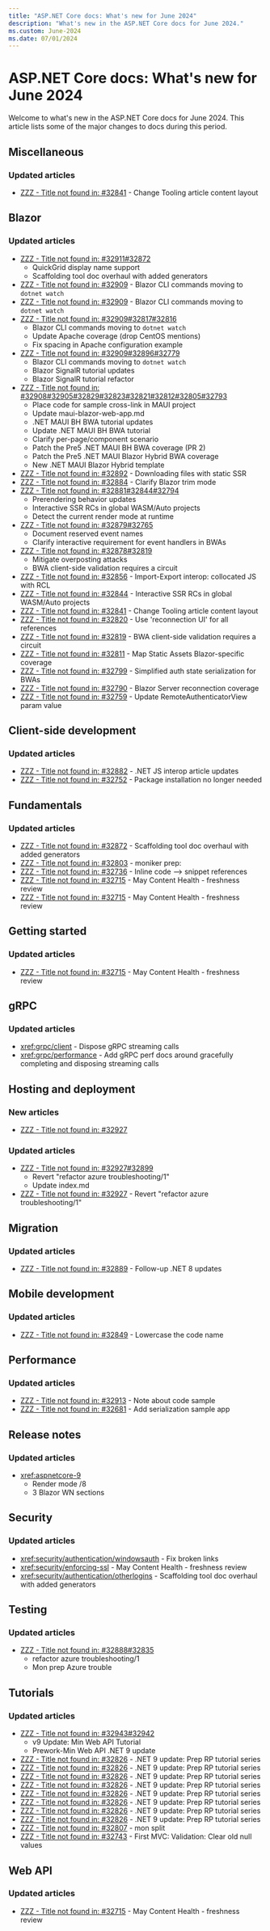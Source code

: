 ```yaml
---
title: "ASP.NET Core docs: What's new for June 2024"
description: "What's new in the ASP.NET Core docs for June 2024."
ms.custom: June-2024
ms.date: 07/01/2024
---
```


# ASP.NET Core docs: What's new for June 2024

Welcome to what's new in the ASP.NET Core docs for June 2024. This article lists some of the major changes to docs during this period.

## Miscellaneous

### Updated articles

- [ZZZ - Title not found in: #32841](zone-pivot-groups.yml) - Change Tooling article content layout

## Blazor

### Updated articles

- [ZZZ - Title not found in: #32911#32872](blazor/components/quickgrid.md)
  - QuickGrid display name support
  - Scaffolding tool doc overhaul with added generators
- [ZZZ - Title not found in: #32909](blazor/debug.md) - Blazor CLI commands moving to `dotnet watch`
- [ZZZ - Title not found in: #32909](blazor/host-and-deploy/index.md) - Blazor CLI commands moving to `dotnet watch`
- [ZZZ - Title not found in: #32909#32817#32816](blazor/host-and-deploy/webassembly.md)
  - Blazor CLI commands moving to `dotnet watch`
  - Update Apache coverage (drop CentOS mentions)
  - Fix spacing in Apache configuration example
- [ZZZ - Title not found in: #32909#32896#32779](blazor/tutorials/signalr-blazor.md)
  - Blazor CLI commands moving to `dotnet watch`
  - Blazor SignalR tutorial updates
  - Blazor SignalR tutorial refactor
- [ZZZ - Title not found in: #32908#32905#32829#32823#32821#32812#32805#32793](blazor/hybrid/tutorials/maui-blazor-web-app.md)
  - Place code for sample cross-link in MAUI project
  - Update maui-blazor-web-app.md
  - .NET MAUI BH BWA tutorial updates
  - Update .NET MAUI BH BWA tutorial
  - Clarify per-page/component scenario
  - Patch the Pre5 .NET MAUI BH BWA coverage (PR 2)
  - Patch the Pre5 .NET MAUI Blazor Hybrid BWA coverage
  - New .NET MAUI Blazor Hybrid template
- [ZZZ - Title not found in: #32892](blazor/file-downloads.md) - Downloading files with static SSR
- [ZZZ - Title not found in: #32884](blazor/host-and-deploy/configure-trimmer.md) - Clarify Blazor trim mode
- [ZZZ - Title not found in: #32881#32844#32794](blazor/components/render-modes.md)
  - Prerendering behavior updates
  - Interactive SSR RCs in global WASM/Auto projects
  - Detect the current render mode at runtime
- [ZZZ - Title not found in: #32879#32765](blazor/components/event-handling.md)
  - Document reserved event names
  - Clarify interactive requirement for event handlers in BWAs
- [ZZZ - Title not found in: #32878#32819](blazor/forms/index.md)
  - Mitigate overposting attacks
  - BWA client-side validation requires a circuit
- [ZZZ - Title not found in: #32856](blazor/javascript-interoperability/import-export-interop.md) - Import-Export interop: collocated JS with RCL
- [ZZZ - Title not found in: #32844](blazor/security/blazor-web-app-with-oidc.md) - Interactive SSR RCs in global WASM/Auto projects
- [ZZZ - Title not found in: #32841](blazor/tooling.md) - Change Tooling article content layout
- [ZZZ - Title not found in: #32820](blazor/components/prerendering-and-integration.md) - Use 'reconnection UI' for all references
- [ZZZ - Title not found in: #32819](blazor/forms/validation.md) - BWA client-side validation requires a circuit
- [ZZZ - Title not found in: #32811](blazor/fundamentals/static-files.md) - Map Static Assets Blazor-specific coverage
- [ZZZ - Title not found in: #32799](blazor/security/server/index.md) - Simplified auth state serialization for BWAs
- [ZZZ - Title not found in: #32790](blazor/fundamentals/signalr.md) - Blazor Server reconnection coverage
- [ZZZ - Title not found in: #32759](blazor/security/webassembly/additional-scenarios.md) - Update RemoteAuthenticatorView param value

## Client-side development

### Updated articles

- [ZZZ - Title not found in: #32882](client-side/dotnet-interop.md) - .NET JS interop article updates
- [ZZZ - Title not found in: #32752](client-side/using-browserlink.md) - Package installation no longer needed

## Fundamentals

### Updated articles

- [ZZZ - Title not found in: #32872](fundamentals/tools/dotnet-aspnet-codegenerator.md) - Scaffolding tool doc overhaul with added generators
- [ZZZ - Title not found in: #32803](fundamentals/static-files.md) - moniker prep:
- [ZZZ - Title not found in: #32736](fundamentals/minimal-apis/responses.md) - Inline code --> snippet references
- [ZZZ - Title not found in: #32715](fundamentals/error-handling.md) - May Content Health - freshness review
- [ZZZ - Title not found in: #32715](fundamentals/minimal-apis/handle-errors.md) - May Content Health - freshness review

## Getting started

### Updated articles

- [ZZZ - Title not found in: #32715](getting-started/index.md) - May Content Health - freshness review

## gRPC

### Updated articles

- <xref:grpc/client> - Dispose gRPC streaming calls
- <xref:grpc/performance> - Add gRPC perf docs around gracefully completing and disposing streaming calls

## Hosting and deployment

### New articles

- [ZZZ - Title not found in: #32927](host-and-deploy/azure-iis-errors-reference.md)

### Updated articles

- [ZZZ - Title not found in: #32927#32899](host-and-deploy/azure-apps/index.md)
  - Revert "refactor azure troubleshooting/1"
  - Update index.md
- [ZZZ - Title not found in: #32927](host-and-deploy/iis/index.md) - Revert "refactor azure troubleshooting/1"

## Migration

### Updated articles

- [ZZZ - Title not found in: #32889](migration/70-80.md) - Follow-up .NET 8 updates

## Mobile development

### Updated articles

- [ZZZ - Title not found in: #32849](mobile/native-mobile-backend.md) - Lowercase the code name

## Performance

### Updated articles

- [ZZZ - Title not found in: #32913](performance/caching/output.md) - Note about code sample
- [ZZZ - Title not found in: #32681](performance/caching/hybrid.md) - Add serialization sample app

## Release notes

### Updated articles

- <xref:aspnetcore-9>
  - Render mode /8
  - 3 Blazor WN sections

## Security

### Updated articles

- <xref:security/authentication/windowsauth> - Fix broken links
- <xref:security/enforcing-ssl> - May Content Health - freshness review
- <xref:security/authentication/otherlogins> - Scaffolding tool doc overhaul with added generators

## Testing

### Updated articles

- [ZZZ - Title not found in: #32888#32835](test/troubleshoot-azure-iis.md)
  - refactor azure troubleshooting/1
  - Mon prep Azure trouble

## Tutorials

### Updated articles

- [ZZZ - Title not found in: #32943#32942](tutorials/min-web-api.md)
  - v9 Update: Min Web API Tutorial
  - Prework-Min Web API .NET 9 update
- [ZZZ - Title not found in: #32826](tutorials/razor-pages/da1.md) - .NET 9 update: Prep RP tutorial series
- [ZZZ - Title not found in: #32826](tutorials/razor-pages/model.md) - .NET 9 update: Prep RP tutorial series
- [ZZZ - Title not found in: #32826](tutorials/razor-pages/new-field.md) - .NET 9 update: Prep RP tutorial series
- [ZZZ - Title not found in: #32826](tutorials/razor-pages/page.md) - .NET 9 update: Prep RP tutorial series
- [ZZZ - Title not found in: #32826](tutorials/razor-pages/razor-pages-start.md) - .NET 9 update: Prep RP tutorial series
- [ZZZ - Title not found in: #32826](tutorials/razor-pages/search.md) - .NET 9 update: Prep RP tutorial series
- [ZZZ - Title not found in: #32826](tutorials/razor-pages/sql.md) - .NET 9 update: Prep RP tutorial series
- [ZZZ - Title not found in: #32826](tutorials/razor-pages/validation.md) - .NET 9 update: Prep RP tutorial series
- [ZZZ - Title not found in: #32807](tutorials/getting-started-with-swashbuckle.md) - mon split
- [ZZZ - Title not found in: #32743](tutorials/first-mvc-app/validation.md) - First MVC: Validation: Clear old null values

## Web API

### Updated articles

- [ZZZ - Title not found in: #32715](web-api/handle-errors.md) - May Content Health - freshness review

